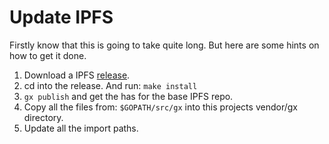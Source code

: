 # Update IPFS
Firstly know that this is going to take quite long. But here are some hints on how to get it done.
1. Download a IPFS [release](https://github.com/ipfs/go-ipfs/releases).
2. cd into the release. And run: ```make install```
3. ```gx publish``` and get the has for the base IPFS repo.
4. Copy all the files from: ```$GOPATH/src/gx``` into this projects vendor/gx directory.
5. Update all the import paths.